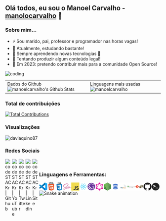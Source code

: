 ## Olá todos, eu sou o Manoel Carvalho - [manolocarvalho][github] 👋

### Sobre mim...
- ⚡ Sou marido, pai, professor e programador nas horas vagas!
- 🔭 Atualmente, estudando bastante!
- 🌱 Sempre aprendendo novas tecnologias 🤣
- 👯 Tentando produzir algum conteúdo legal!
- 🥅 Em 2023: pretendo contribuir mais para a comunidade Open Source!

 ![coding](https://user-images.githubusercontent.com/75829770/161398595-106efcc0-5b22-4eab-811c-9dfa76393073.gif)

<table>
  <tr>   
    <td>
     Dados do Github
     <img alt="manoelcarvalho's Github Stats" src="https://github-readme-stats.vercel.app/api?username=manoelcarvalho&show_icons=true&hide_border=true&theme=dark" />
    </td>
    <td>
     Linguagens mais usadas
     <img alt="manoelcarvalho" src="https://github-readme-stats.vercel.app/api/top-langs/?username=manoelcarvalho&layout=compact&theme=dark&title_color=268bd2" />
    </td>
  </tr>
</table>

### Total de contribuições
[![Total Contributions](https://github-readme-streak-stats.herokuapp.com/?user=TheNeoCarvalho&layout=compact&theme=dracula&locale=pt-br&title_color=FFF)](https://github.com/anuraghazra/github-readme-stats)

### Visualizações
<p align="left"> <img src="https://komarev.com/ghpvc/?username=TheNeoCarvalho&label=Profile%20views&color=0e75b6&style=flat" alt="daviaquino87" /> </p>

### Redes Sociais
[<img align="left" alt="codeSTACKr | Github" width="22px" src="https://cdn.jsdelivr.net/npm/simple-icons@v3/icons/github.svg" />][github] 
[<img align="left" alt="codeSTACKr | YouTube" width="22px" src="https://cdn.jsdelivr.net/npm/simple-icons@v3/icons/youtube.svg" />][youtube] 
[<img align="left" alt="codeSTACKr | Twitter" width="22px" src="https://cdn.jsdelivr.net/npm/simple-icons@v3/icons/twitter.svg" />][twitter] 
[<img align="left" alt="codeSTACKr | LinkedIn" width="22px" src="https://cdn.jsdelivr.net/npm/simple-icons@v3/icons/linkedin.svg" />][linkedin]
[<img align="left" alt="codeSTACKr | Site" width="22px" src="https://cdn.jsdelivr.net/npm/simple-icons@3.11.0/icons/gatsby.svg" />][site]

<br />

### Linguagens e Ferramentas:
<img align="left" alt="Visual Studio Code" width="26px" src="https://raw.githubusercontent.com/github/explore/80688e429a7d4ef2fca1e82350fe8e3517d3494d/topics/visual-studio-code/visual-studio-code.png" />

<img align="left" alt="HTML5" width="26px" src="https://raw.githubusercontent.com/github/explore/80688e429a7d4ef2fca1e82350fe8e3517d3494d/topics/html/html.png" />

<img align="left" alt="CSS3" width="26px" src="https://raw.githubusercontent.com/github/explore/80688e429a7d4ef2fca1e82350fe8e3517d3494d/topics/css/css.png" />

<img align="left" alt="Sass" width="26px" src="https://raw.githubusercontent.com/github/explore/80688e429a7d4ef2fca1e82350fe8e3517d3494d/topics/sass/sass.png" />

<img align="left" alt="JavaScript" width="26px" src="https://raw.githubusercontent.com/github/explore/80688e429a7d4ef2fca1e82350fe8e3517d3494d/topics/javascript/javascript.png" />

<img align="left" alt="React" width="26px" src="https://raw.githubusercontent.com/github/explore/80688e429a7d4ef2fca1e82350fe8e3517d3494d/topics/react/react.png" />

<img align="left" alt="Gatsby" width="26px" src="https://raw.githubusercontent.com/github/explore/e94815998e4e0713912fed477a1f346ec04c3da2/topics/gatsby/gatsby.png" />

<img align="left" alt="GraphQL" width="26px" src="https://raw.githubusercontent.com/github/explore/80688e429a7d4ef2fca1e82350fe8e3517d3494d/topics/graphql/graphql.png" />

<img align="left" alt="Node.js" width="26px" src="https://raw.githubusercontent.com/github/explore/80688e429a7d4ef2fca1e82350fe8e3517d3494d/topics/nodejs/nodejs.png" />

<img align="left" alt="SQL" width="26px" src="https://raw.githubusercontent.com/github/explore/80688e429a7d4ef2fca1e82350fe8e3517d3494d/topics/sql/sql.png" />

<img align="left" alt="MySQL" width="26px" src="https://raw.githubusercontent.com/github/explore/80688e429a7d4ef2fca1e82350fe8e3517d3494d/topics/mysql/mysql.png" />

<img align="left" alt="MongoDB" width="26px" src="https://raw.githubusercontent.com/github/explore/80688e429a7d4ef2fca1e82350fe8e3517d3494d/topics/mongodb/mongodb.png" />

<img align="left" alt="Git" width="26px" src="https://raw.githubusercontent.com/github/explore/80688e429a7d4ef2fca1e82350fe8e3517d3494d/topics/git/git.png" />

<img align="left" alt="GitHub" width="26px" src="https://raw.githubusercontent.com/github/explore/78df643247d429f6cc873026c0622819ad797942/topics/github/github.png" />

<img align="left" alt="HTML5" width="26px" src="https://raw.githubusercontent.com/github/explore/80688e429a7d4ef2fca1e82350fe8e3517d3494d/topics/terminal/terminal.png" />

[github]: https://github.com/TheNeoCarvalho
[twitter]: https://twitter.com/neo_carvalho
[youtube]: https://youtube.com/c/manoelcarvalho
[instagram]: https://instagram.com/manolocarvalho
[linkedin]: https://linkedin.com/in/franciscomanoelcarvalho
[site]: https://manolodev.tech

![Snake animation](https://github.com/theneocarvalho/theneocarvalho/blob/output/github-contribution-grid-snake.svg)
